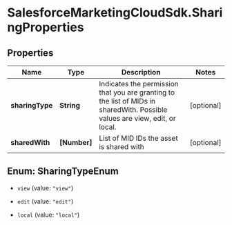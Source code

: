 # SalesforceMarketingCloudSdk.SharingProperties

## Properties
Name | Type | Description | Notes
------------ | ------------- | ------------- | -------------
**sharingType** | **String** | Indicates the permission that you are granting to the list of MIDs in sharedWith. Possible values are view, edit, or local. | [optional] 
**sharedWith** | **[Number]** | List of MID IDs the asset is shared with | [optional] 


<a name="SharingTypeEnum"></a>
## Enum: SharingTypeEnum


* `view` (value: `"view"`)

* `edit` (value: `"edit"`)

* `local` (value: `"local"`)




